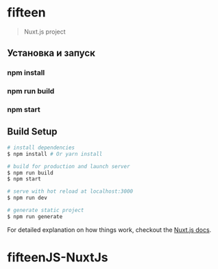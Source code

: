 # fifteen

> Nuxt.js project

## Установка и запуск

### npm install
### npm run build
### npm start

## Build Setup

``` bash
# install dependencies
$ npm install # Or yarn install 

# build for production and launch server
$ npm run build
$ npm start

# serve with hot reload at localhost:3000
$ npm run dev

# generate static project
$ npm run generate
```

For detailed explanation on how things work, checkout the [Nuxt.js docs](https://github.com/nuxt/nuxt.js).

# fifteenJS-NuxtJs
